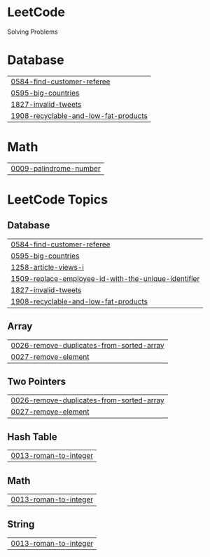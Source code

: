 # LeetCode
Solving Problems


# Database
|  |
| ------- |
| [0584-find-customer-referee](https://github.com/Hanumanthareddy884/Leedcode/tree/master/0584-find-customer-referee) |
| [0595-big-countries](https://github.com/Hanumanthareddy884/Leedcode/tree/master/0595-big-countries) |
| [1827-invalid-tweets](https://github.com/Hanumanthareddy884/Leedcode/tree/master/1827-invalid-tweets) |
| [1908-recyclable-and-low-fat-products](https://github.com/Hanumanthareddy884/Leedcode/tree/master/1908-recyclable-and-low-fat-products) |
# Math
|  |
| ------- |
| [0009-palindrome-number](https://github.com/Hanumanthareddy884/Leedcode/tree/master/0009-palindrome-number) |
<!---LeetCode Topics Start-->
# LeetCode Topics
## Database
|  |
| ------- |
| [0584-find-customer-referee](https://github.com/Hanumanthareddy884/Leedcode/tree/master/0584-find-customer-referee) |
| [0595-big-countries](https://github.com/Hanumanthareddy884/Leedcode/tree/master/0595-big-countries) |
| [1258-article-views-i](https://github.com/Hanumanthareddy884/Leedcode/tree/master/1258-article-views-i) |
| [1509-replace-employee-id-with-the-unique-identifier](https://github.com/Hanumanthareddy884/Leedcode/tree/master/1509-replace-employee-id-with-the-unique-identifier) |
| [1827-invalid-tweets](https://github.com/Hanumanthareddy884/Leedcode/tree/master/1827-invalid-tweets) |
| [1908-recyclable-and-low-fat-products](https://github.com/Hanumanthareddy884/Leedcode/tree/master/1908-recyclable-and-low-fat-products) |
## Array
|  |
| ------- |
| [0026-remove-duplicates-from-sorted-array](https://github.com/Hanumanthareddy884/LeetCode/tree/master/0026-remove-duplicates-from-sorted-array) |
| [0027-remove-element](https://github.com/Hanumanthareddy884/LeetCode/tree/master/0027-remove-element) |
## Two Pointers
|  |
| ------- |
| [0026-remove-duplicates-from-sorted-array](https://github.com/Hanumanthareddy884/LeetCode/tree/master/0026-remove-duplicates-from-sorted-array) |
| [0027-remove-element](https://github.com/Hanumanthareddy884/LeetCode/tree/master/0027-remove-element) |
## Hash Table
|  |
| ------- |
| [0013-roman-to-integer](https://github.com/Hanumanthareddy884/LeetCode/tree/master/0013-roman-to-integer) |
## Math
|  |
| ------- |
| [0013-roman-to-integer](https://github.com/Hanumanthareddy884/LeetCode/tree/master/0013-roman-to-integer) |
## String
|  |
| ------- |
| [0013-roman-to-integer](https://github.com/Hanumanthareddy884/LeetCode/tree/master/0013-roman-to-integer) |
<!---LeetCode Topics End-->